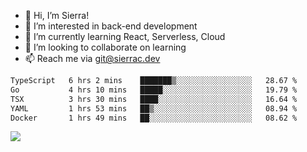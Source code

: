 - 👋 Hi, I’m Sierra!
- 👀 I’m interested in back-end development
- 🌱 I’m currently learning React, Serverless, Cloud
- 💞️ I’m looking to collaborate on learning
- 📫 Reach me via git@sierrac.dev

<!--START_SECTION:waka-->

```txt
TypeScript   6 hrs 2 mins    ███████▒░░░░░░░░░░░░░░░░░   28.67 %
Go           4 hrs 10 mins   █████░░░░░░░░░░░░░░░░░░░░   19.79 %
TSX          3 hrs 30 mins   ████░░░░░░░░░░░░░░░░░░░░░   16.64 %
YAML         1 hrs 53 mins   ██▒░░░░░░░░░░░░░░░░░░░░░░   08.94 %
Docker       1 hrs 49 mins   ██░░░░░░░░░░░░░░░░░░░░░░░   08.62 %
```

<!--END_SECTION:waka-->


![](https://hit.yhype.me/github/profile?user_id=7351311)

